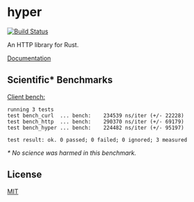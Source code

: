 # hyper

[![Build Status](https://travis-ci.org/seanmonstar/hyper.svg?branch=master)](https://travis-ci.org/seanmonstar/hyper)

An HTTP library for Rust.

[Documentation](http://seanmonstar.github.io/hyper)

## Scientific* Benchmarks

[Client bench:](./benches/client.rs)

```
running 3 tests
test bench_curl  ... bench:    234539 ns/iter (+/- 22228)
test bench_http  ... bench:    290370 ns/iter (+/- 69179)
test bench_hyper ... bench:    224482 ns/iter (+/- 95197)

test result: ok. 0 passed; 0 failed; 0 ignored; 3 measured
```

_* No science was harmed in this benchmark._

## License

[MIT](./LICENSE)
